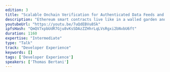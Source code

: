 ```yaml
---
edition: 3
title: "Scalable Onchain Verification for Authenticated Data Feeds and Offchain Computations"
description: "Ethereum smart contracts live like in a walled garden and they cannot fetch offchain data by themselves. One approach to securely feed offchain data into smart contracts is to provide attestation-backed data authenticity proofs that anybody can verify to ensure that the data-transport-layer is safe. By leveraging some new techniques, it is possible to do an effective onchain verification: the smart contract receiving the data can easily verify its authenticity onchain at a negligible cost and with a minimum amount of data."
youtubeUrl: "https://youtu.be/7uQdEBVu8Sk"
ipfsHash: "QmQV7xpbUdR7Gju8vKsSDAzZZHhrLqLVsRgxi2bNvbU6ft"
duration: 1160
expertise: "Intermediate"
type: "Talk"
track: "Developer Experience"
keywords: []
tags: ['Developer Experience']
speakers: ['Thomas Bertani']
---
```

